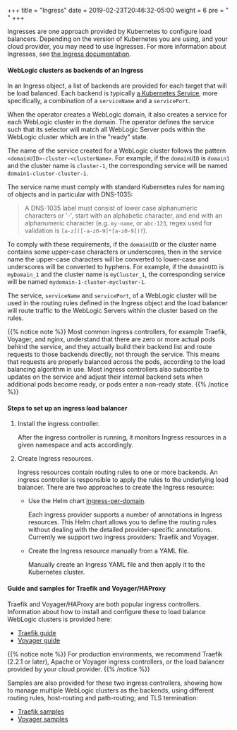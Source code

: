 +++
title = "Ingress"
date = 2019-02-23T20:46:32-05:00
weight = 6
pre = "<b> </b>"
+++

Ingresses are one approach provided by Kubernetes to configure load balancers.
Depending on the version of Kubernetes you are using, and your cloud provider, you may need to use Ingresses.
For more information about Ingresses, see [the Ingress documentation](https://kubernetes.io/docs/concepts/services-networking/ingress/).  

#### WebLogic clusters as backends of an Ingress

In an Ingress object, a list of backends are provided for each target that will be load balanced.  Each backend is typically
[a Kubernetes Service](https://kubernetes.io/docs/concepts/services-networking/service/), more specifically, a combination of a `serviceName` and a `servicePort`.

When the operator creates a WebLogic domain, it also creates a service for each WebLogic cluster in the domain.
The operator defines the service such that its selector will match all WebLogic Server pods within the WebLogic cluster
which are in the "ready" state.

The name of the service created for a WebLogic cluster follows the pattern `<domainUID>-cluster-<clusterName>`.
For example, if the `domainUID` is `domain1` and the cluster name is `cluster-1`, the corresponding service
will be named `domain1-cluster-cluster-1`.

The service name must comply with standard Kubernetes rules for naming of objects and in particular with DNS-1035:
> A DNS-1035 label must consist of lower case alphanumeric characters or '-', start with an alphabetic character, and end with an alphanumeric character (e.g. `my-name`,  or `abc-123`, regex used for validation is `[a-z]([-a-z0-9]*[a-z0-9])?`).

To comply with these requirements, if the `domainUID` or the cluster name contains some upper-case characters or underscores, then
in the service name the upper-case characters will be converted to lower-case and underscores will be converted to hyphens.
For example, if the `domainUID` is `myDomain_1` and the cluster name is `myCluster_1`, the corresponding service will be named
`mydomain-1-cluster-mycluster-1`.

The service, `serviceName` and `servicePort`, of a WebLogic cluster will be used in the routing rules defined in the Ingress
object and the load balancer will route traffic to the WebLogic Servers within the cluster based on the rules.

{{% notice note %}}
Most common ingress controllers, for example Traefik, Voyager, and nginx,
understand that there are zero or more actual pods behind the service, and they actually
build their backend list and route requests to those backends directly, not through the service.  This means that
requests are properly balanced across the pods, according to the load balancing algorithm
in use.  Most ingress controllers also
subscribe to updates on the service and adjust their internal backend sets when
additional pods become ready, or pods enter a non-ready state.
{{% /notice %}}

#### Steps to set up an ingress load balancer

1. Install the ingress controller.

    After the ingress controller is running, it monitors Ingress resources in a given namespace and acts accordingly.

1. Create Ingress resources.

    Ingress resources contain routing rules to one or more backends. An ingress controller is responsible to apply the rules to the underlying load balancer.
    There are two approaches to create the Ingress resource:

      * Use the Helm chart [ingress-per-domain](https://github.com/oracle/weblogic-kubernetes-operator/blob/master/kubernetes/samples/charts/ingress-per-domain).  

        Each ingress provider supports a number of annotations in Ingress resources. This Helm chart allows you to define the routing rules without dealing with the detailed provider-specific annotations. Currently we support two ingress providers: Traefik and Voyager.

     * Create the Ingress resource manually from a YAML file.  

        Manually create an Ingress YAML file and then apply it to the Kubernetes cluster.

#### Guide and samples for Traefik and Voyager/HAProxy
Traefik and Voyager/HAProxy are both popular ingress controllers.
Information about how to install and configure these to load balance WebLogic clusters is provided here:

 - [Traefik guide](https://github.com/oracle/weblogic-kubernetes-operator/blob/master/kubernetes/samples/charts/traefik/README.md)
 - [Voyager guide](https://github.com/oracle/weblogic-kubernetes-operator/blob/master/kubernetes/samples/charts/voyager/README.md)

 {{% notice note %}}
 For production environments, we recommend Traefik (2.2.1 or later), Apache or Voyager ingress controllers, or the load balancer provided by your cloud provider.
 {{% /notice %}}

Samples are also provided for these two ingress controllers, showing how to manage multiple WebLogic clusters as the backends, using different routing rules, host-routing and path-routing; and TLS termination:

- [Traefik samples](https://github.com/oracle/weblogic-kubernetes-operator/blob/master/kubernetes/samples/charts/traefik/samples)
- [Voyager samples](https://github.com/oracle/weblogic-kubernetes-operator/blob/master/kubernetes/samples/charts/voyager/samples)
